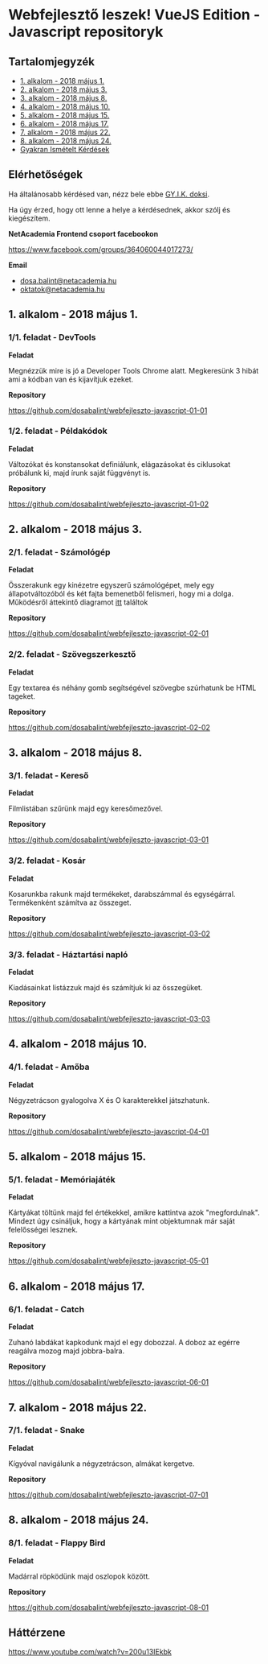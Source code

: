 # Webfejlesztő leszek! VueJS Edition - Javascript repositoryk

## Tartalomjegyzék

* [1. alkalom - 2018 május 1.](#1-alkalom---2018-május-1)
* [2. alkalom - 2018 május 3.](#2-alkalom---2018-május-3)
* [3. alkalom - 2018 május 8.](#3-alkalom---2018-május-8)
* [4. alkalom - 2018 május 10.](#4-alkalom---2018-május-10)
* [5. alkalom - 2018 május 15.](#5-alkalom---2018-május-15)
* [6. alkalom - 2018 május 17.](#6-alkalom---2018-május-17)
* [7. alkalom - 2018 május 22.](#7-alkalom---2018-május-22)
* [8. alkalom - 2018 május 24.](#8-alkalom---2018-május-24)
* [Gyakran Ismételt Kérdések](gyik.md)

## Elérhetőségek

Ha általánosabb kérdésed van, nézz bele ebbe [GY.I.K. doksi](gyik.md).

Ha úgy érzed, hogy ott lenne a helye a kérdésednek, akkor szólj és kiegészítem.

**NetAcademia Frontend csoport facebookon**

https://www.facebook.com/groups/364060044017273/

**Email**

* dosa.balint@netacademia.hu
* oktatok@netacademia.hu

## 1. alkalom - 2018 május 1.

### 1/1. feladat - DevTools

**Feladat**

Megnézzük mire is jó a Developer Tools Chrome alatt. Megkeresünk 3 hibát ami a kódban van és kijavítjuk ezeket.

**Repository**

https://github.com/dosabalint/webfejleszto-javascript-01-01

### 1/2. feladat - Példakódok

**Feladat**

Változókat és konstansokat definiálunk, elágazásokat és ciklusokat próbálunk ki, majd írunk saját függvényt is.

**Repository**

https://github.com/dosabalint/webfejleszto-javascript-01-02

## 2. alkalom - 2018 május 3.

### 2/1. feladat - Számológép

**Feladat**

Összerakunk egy kinézetre egyszerű számológépet, mely egy állapotváltozóból és két fajta bemenetből felismeri, hogy mi a dolga. Működésről áttekintő diagramot [itt](https://github.com/dosabalint/webfejleszto-javascript-02-01/blob/master/diagram.txt) találtok

**Repository**

https://github.com/dosabalint/webfejleszto-javascript-02-01

### 2/2. feladat - Szövegszerkesztő

**Feladat**

Egy textarea és néhány gomb segítségével szövegbe szúrhatunk be HTML tageket.

**Repository**

https://github.com/dosabalint/webfejleszto-javascript-02-02

## 3. alkalom - 2018 május 8.

### 3/1. feladat - Kereső

**Feladat**

Filmlistában szűrünk majd egy keresőmezővel.

**Repository**

https://github.com/dosabalint/webfejleszto-javascript-03-01

### 3/2. feladat - Kosár

**Feladat**

Kosarunkba rakunk majd termékeket, darabszámmal és egységárral. Termékenként számítva az összeget.

**Repository**

https://github.com/dosabalint/webfejleszto-javascript-03-02

### 3/3. feladat - Háztartási napló

**Feladat**

Kiadásainkat listázzuk majd és számítjuk ki az összegüket.

**Repository**

https://github.com/dosabalint/webfejleszto-javascript-03-03

## 4. alkalom - 2018 május 10.

### 4/1. feladat - Amőba

**Feladat**

Négyzetrácson gyalogolva X és O karakterekkel játszhatunk.

**Repository**

https://github.com/dosabalint/webfejleszto-javascript-04-01

## 5. alkalom - 2018 május 15.

### 5/1. feladat - Memóriajáték

**Feladat**

Kártyákat töltünk majd fel értékekkel, amikre kattintva azok "megfordulnak".
Mindezt úgy csináljuk, hogy a kártyának mint objektumnak már saját felelősségei lesznek.

**Repository**

https://github.com/dosabalint/webfejleszto-javascript-05-01

## 6. alkalom - 2018 május 17.

### 6/1. feladat - Catch

**Feladat**

Zuhanó labdákat kapkodunk majd el egy dobozzal. A doboz az egérre reagálva mozog majd jobbra-balra.

**Repository**

https://github.com/dosabalint/webfejleszto-javascript-06-01

## 7. alkalom - 2018 május 22.

### 7/1. feladat - Snake

**Feladat**

Kígyóval navigálunk a négyzetrácson, almákat kergetve.

**Repository**

https://github.com/dosabalint/webfejleszto-javascript-07-01

## 8. alkalom - 2018 május 24.

### 8/1. feladat - Flappy Bird

**Feladat**

Madárral röpködünk majd oszlopok között.

**Repository**

https://github.com/dosabalint/webfejleszto-javascript-08-01

## Háttérzene

https://www.youtube.com/watch?v=200u13IEkbk

